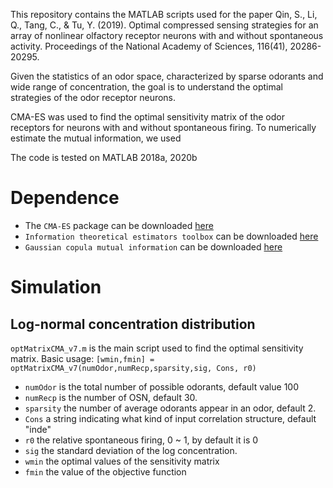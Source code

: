 This repository contains the MATLAB scripts used for the paper Qin, S., Li, Q., Tang, C., & Tu, Y. (2019). Optimal compressed sensing strategies for an array of nonlinear olfactory receptor neurons with and without spontaneous activity. Proceedings of the National Academy of Sciences, 116(41), 20286-20295.

Given the statistics of an odor space, characterized by sparse odorants and wide range of concentration, the goal is to understand the optimal strategies of the odor receptor neurons. 

CMA-ES was used to find the optimal sensitivity matrix of the odor receptors for neurons with and without spontaneous firing. To numerically estimate the mutual information, we used 

The code is tested on MATLAB 2018a, 2020b

# Dependence
- The `CMA-ES` package can be downloaded [here](https://cma-es.github.io/cmaes_sourcecode_page.html)
- `Information theoretical estimators toolbox` can be downloaded [here](https://bitbucket.org/szzoli/ite/src/master/)
- `Gaussian copula mutual information` can be downloaded [here](https://github.com/robince/gcmi)

# Simulation
## Log-normal concentration distribution
`optMatrixCMA_v7.m` is the main script used to find the optimal sensitivity matrix. Basic usage: `[wmin,fmin] = optMatrixCMA_v7(numOdor,numRecp,sparsity,sig, Cons, r0)` 
- `numOdor` is the total number of possible odorants, default value 100
- `numRecp` is the number of OSN, default 30. 
- `sparsity` the number of average odorants appear in an odor, default 2.
- `Cons`  a string indicating what kind of input correlation structure, default "inde"
- `r0`    the relative spontaneous firing, 0 ~ 1, by default it is 0
- `sig` the standard deviation of the log concentration. 
- `wmin` the optimal values of the sensitivity matrix
- `fmin` the value of the objective function
